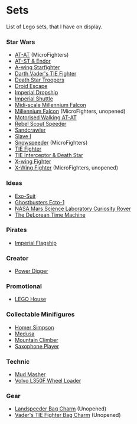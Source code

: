 # Sets
List of Lego sets, that I have on display.

### Star Wars
* [AT-AT](http://brickset.com/sets/75075-1) (MicroFighters)
* [AT-ST & Endor](http://brickset.com/sets/9679-1)
* [A-wing Starfighter](http://brickset.com/sets/75003-1)
* [Darth Vader's TIE Fighter](http://brickset.com/sets/8017-1)
* [Death Star Troopers](http://brickset.com/sets/75034-1)
* [Droid Escape](http://brickset.com/sets/9490-1)
* [Imperial Dropship](http://brickset.com/sets/7667-1)
* [Imperial Shuttle](http://brickset.com/sets/10212-1)
* [Midi-scale Millennium Falcon](http://brickset.com/sets/7778-1)
* [Millennium Falcon](http://brickset.com/sets/75030-1) (MicroFighters, unopened)
* [Motorised Walking AT-AT](http://brickset.com/sets/10178-1)
* [Rebel Scout Speeder](http://brickset.com/sets/7668-1)
* [Sandcrawler](http://brickset.com/sets/75059-1)
* [Slave I](http://brickset.com/sets/75060-1)
* [Snowspeeder](http://brickset.com/sets/75074-1) (MicroFighters)
* [TIE Fighter](http://brickset.com/sets/9492-1)
* [TIE Interceptor & Death Star](http://brickset.com/sets/9676-1)
* [X-wing Fighter](http://brickset.com/sets/6212-1)
* [X-Wing Fighter](http://brickset.com/sets/75032-1) (MicroFighters, unopened)

### Ideas
* [Exo-Suit](http://brickset.com/sets/21109-1)
* [Ghostbusters Ecto-1](http://brickset.com/sets/21108-1)
* [NASA Mars Science Laboratory Curiosity Rover](http://brickset.com/sets/21104-1)
* [The DeLorean Time Machine](http://brickset.com/sets/21103-1)

### Pirates
* [Imperial Flagship](http://brickset.com/sets/10210-1)

### Creator
* [Power Digger](http://brickset.com/sets/31014-1)

### Promotional
* [LEGO House](http://brickset.com/sets/4000010-1)

### Collectable Minifigures
* [Homer Simpson](http://brickset.com/sets/71005-1)
* [Medusa](http://brickset.com/sets/71001-2)
* [Mountain Climber](http://brickset.com/sets/71002-9)
* [Saxophone Player](http://brickset.com/sets/71002-12)

### Technic
* [Mud Masher](http://brickset.com/sets/8226-1)
* [Volvo L350F Wheel Loader](http://brickset.com/sets/42030-1)

### Gear
* [Landspeeder Bag Charm](http://brickset.com/sets/852245-1) (Unopened)
* [Vader's TIE Fighter Bag Charm](http://brickset.com/sets/852115-1) (Unopened)